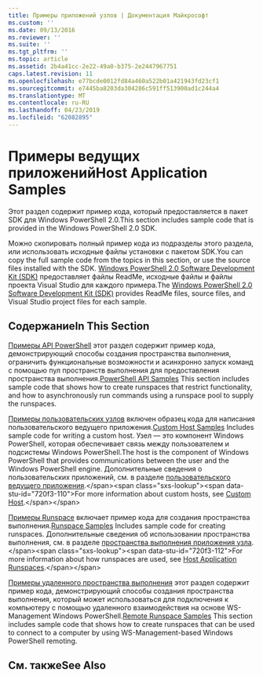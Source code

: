 ```yaml
---
title: Примеры приложений узлов | Документация Майкрософт
ms.custom: ''
ms.date: 09/13/2016
ms.reviewer: ''
ms.suite: ''
ms.tgt_pltfrm: ''
ms.topic: article
ms.assetid: 2b4a41cc-2e22-49a0-b375-2e2447967751
caps.latest.revision: 11
ms.openlocfilehash: e77bcde0012fd84a460a522b01a421943fd23cf1
ms.sourcegitcommit: e7445ba8203da304286c591ff513900ad1c244a4
ms.translationtype: MT
ms.contentlocale: ru-RU
ms.lasthandoff: 04/23/2019
ms.locfileid: "62082895"
---
```

# <a name="host-application-samples"></a><span data-ttu-id="720f3-102">Примеры ведущих приложений</span><span class="sxs-lookup"><span data-stu-id="720f3-102">Host Application Samples</span></span>

<span data-ttu-id="720f3-103">Этот раздел содержит пример кода, который предоставляется в пакет SDK для Windows PowerShell 2.0.</span><span class="sxs-lookup"><span data-stu-id="720f3-103">This section includes sample code that is provided in the Windows PowerShell 2.0 SDK.</span></span>

 <span data-ttu-id="720f3-104">Можно скопировать полный пример кода из подразделы этого раздела, или использовать исходные файлы установки с пакетом SDK.</span><span class="sxs-lookup"><span data-stu-id="720f3-104">You can copy the full sample code from the topics in this section, or use the source files installed with the SDK.</span></span> <span data-ttu-id="720f3-105">[Windows PowerShell 2.0 Software Development Kit (SDK)](https://www.microsoft.com/en-us/download/details.aspx?id=2560) предоставляет файлы ReadMe, исходные файлы и файлы проекта Visual Studio для каждого примера.</span><span class="sxs-lookup"><span data-stu-id="720f3-105">The [Windows PowerShell 2.0 Software Development Kit (SDK)](https://www.microsoft.com/en-us/download/details.aspx?id=2560) provides ReadMe files, source files, and Visual Studio project files for each sample.</span></span>

## <a name="in-this-section"></a><span data-ttu-id="720f3-106">Содержание</span><span class="sxs-lookup"><span data-stu-id="720f3-106">In This Section</span></span>

 <span data-ttu-id="720f3-107">[Примеры API PowerShell](./windows-powershell-api-samples.md) этот раздел содержит пример кода, демонстрирующий способы создания пространства выполнения, ограничить функциональные возможности и асинхронно запуск команд с помощью пул пространств выполнения для предоставления пространства выполнения.</span><span class="sxs-lookup"><span data-stu-id="720f3-107">[PowerShell API Samples](./windows-powershell-api-samples.md) This section includes sample code that shows how to create runspaces that restrict functionality, and how to asynchronously run commands using a runspace pool to supply the runspaces.</span></span>

 <span data-ttu-id="720f3-108">[Примеры пользовательских узлов](./custom-host-samples.md) включен образец кода для написания пользовательского ведущего приложения.</span><span class="sxs-lookup"><span data-stu-id="720f3-108">[Custom Host Samples](./custom-host-samples.md) Includes sample code for writing a custom host.</span></span> <span data-ttu-id="720f3-109">Узел — это компонент Windows PowerShell, которая обеспечивает связь между пользователем и подсистемы Windows PowerShell.</span><span class="sxs-lookup"><span data-stu-id="720f3-109">The host is the component of Windows PowerShell that provides communications between the user and the Windows PowerShell engine.</span></span> <span data-ttu-id="720f3-110">Дополнительные сведения о пользовательских приложений, см. в разделе [пользовательского ведущего приложения](https://msdn.microsoft.com/en-us/library/ee706563(v=vs.85).aspx).</span><span class="sxs-lookup"><span data-stu-id="720f3-110">For more information about custom hosts, see [Custom Host](https://msdn.microsoft.com/en-us/library/ee706563(v=vs.85).aspx).</span></span>

 <span data-ttu-id="720f3-111">[Примеры Runspace](./runspace-samples.md) включает пример кода для создания пространства выполнения.</span><span class="sxs-lookup"><span data-stu-id="720f3-111">[Runspace Samples](./runspace-samples.md) Includes sample code for creating runspaces.</span></span> <span data-ttu-id="720f3-112">Дополнительные сведения об использовании пространства выполнения, см. в разделе [пространства выполнения приложения узла](https://msdn.microsoft.com/en-us/library/ee706563(v=vs.85).aspx).</span><span class="sxs-lookup"><span data-stu-id="720f3-112">For more information about how runspaces are used, see [Host Application Runspaces](https://msdn.microsoft.com/en-us/library/ee706563(v=vs.85).aspx).</span></span>

 <span data-ttu-id="720f3-113">[Примеры удаленного пространства выполнения](./remote-runspace-samples.md) этот раздел содержит пример кода, демонстрирующий способы создания пространства выполнения, который может использоваться для подключения к компьютеру с помощью удаленного взаимодействия на основе WS-Management Windows PowerShell.</span><span class="sxs-lookup"><span data-stu-id="720f3-113">[Remote Runspace Samples](./remote-runspace-samples.md) This section includes sample code that shows how to create runspaces that can be used to connect to a computer by using WS-Management-based Windows PowerShell remoting.</span></span>

## <a name="see-also"></a><span data-ttu-id="720f3-114">См. также</span><span class="sxs-lookup"><span data-stu-id="720f3-114">See Also</span></span>
